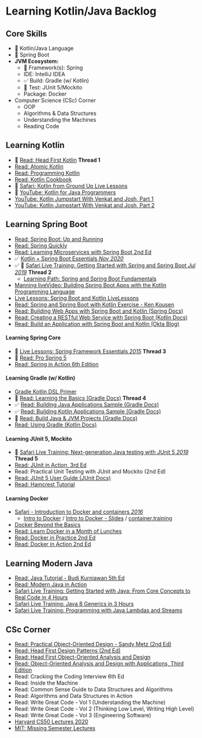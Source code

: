 # Learning Kotlin/Java Backlog

## Core Skills
- 🚧 Kotlin/Java Language
- 🚧 Spring Boot
- **JVM Ecosystem:**
  - 🚧 Framework(s): Spring
  - IDE: IntelliJ IDEA
  - ✅ Build: Gradle (w/ Kotlin)
  - 🚧 Test: JUnit 5/Mockito
  - Package: Docker
- Computer Science (CSc) Corner
  - OOP
  - Algorithms & Data Structures
  - Understanding the Machines
  - Reading Code

## Learning Kotlin

- 🚧 [Read: Head First Kotlin](https://learning.oreilly.com/library/view/head-first-kotlin/9781491996683/) **Thread 1**
- [Read: Atomic Kotlin](https://www.atomickotlin.com/atomickotlin/)
- [Read: Programming Kotlin](https://learning.oreilly.com/library/view/programming-kotlin/9781680507287/f_0004.xhtml)
- [Read: Kotlin Cookbook](https://learning.oreilly.com/library/view/kotlin-cookbook/9781492046660/)
- 🚧 [Safari: Kotlin from Ground Up Live Lessons](https://learning.oreilly.com/videos/kotlin-from-the/9780135263631/)
- 🚧 [YouTube: Kotlin for Java Programmers](https://www.youtube.com/watch?v=fsNhjYgXxlg)
- [YouTube: Kotlin Jumpstart With Venkat and Josh, Part 1](https://vimeo.com/334594419)
- [YouTube: Kotlin Jumpstart With Venkat and Josh, Part 2](https://vimeo.com/334638403)

## Learning Spring Boot

- [Read: Spring Boot: Up and Running](https://learning.oreilly.com/library/view/spring-boot-up/9781492076971/)
- [Read: Spring Quickly](https://www.manning.com/books/spring-quickly?query=spring)
- [Read: Learning Microservices with Spring Boot 2nd Ed](https://github.com/Apress/learn-microservices-spring-boot-2e)
- ✅ [Kotlin + Spring Boot Essentials *Nov 2020*](https://learning.oreilly.com/live-training/courses/kotlin-spring-boot-essentials/0636920463443/)
- ✅ 🚧 [Safari Live Training: Getting Started with Spring and Spring Boot *Jul 2019*](https://learning.oreilly.com/live-training/courses/getting-started-with-spring-and-spring-boot/0636920277156/) **Thread 2**
  + [Learning Path: Spring and Spring Boot Fundamentals](https://learning.oreilly.com/learning-paths/learning-path-spring/9781492055334/)
- [Manning liveVideo: Building Spring Boot Apps with the Kotlin Programming Language](https://livevideo.manning.com/module/81_1_1/building-spring-boot-applications-with-the-kotlin-programming-language/introduction/introduction?)
- [Live Lessons: Spring Boot and Kotlin LiveLessons](https://learning.oreilly.com/videos/spring-boot-and/9780136836377/)
- [Read: Spring and Spring Boot with Kotlin Exercise - Ken Kousen](http://www.kousenit.com/springbootkotlin/)
- [Read: Building Web Apps with Spring Boot and Kotlin (Spring Docs)](https://spring.io/guides/tutorials/spring-boot-kotlin/)
- [Read: Creating a RESTful Web Service with Spring Boot (Kotlin Docs)](https://kotlinlang.org/docs/tutorials/spring-boot-restful.html)
- [Read: Build an Application with Spring Boot and Kotlin (Okta Blog)](https://developer.okta.com/blog/2019/09/17/build-a-spring-boot-kotlin-app)

#### Learning Spring Core

- 🚧 [Live Lessons: Spring Framework Essentials *2015*](https://learning.oreilly.com/videos/spring-framework-essentials/9781491942680) **Thread 3**
- 🚧 [Read: Pro Spring 5](https://learning.oreilly.com/library/view/pro-spring-5/9781484228081/A315511_5_En_1_Chapter.html)
- [Read: Spring in Action 6th Edition](https://livebook.manning.com/book/spring-in-action-sixth-edition?origin=dashboard)

#### Learning Gradle (w/ Kotlin)

- [Gradle Kotlin DSL Primer](https://docs.gradle.org/current/userguide/kotlin_dsl.html)
- 🚧 [Read: Learning the Basics (Gradle Docs)](https://docs.gradle.org/current/userguide/tutorial_using_tasks.html) **Thread 4**
- ✅ [Read: Building Java Applications Sample (Gradle Docs)](https://docs.gradle.org/current/samples/sample_building_java_applications.html)
- ✅ [Read: Building Kotlin Applications Sample (Gradle Docs)](https://docs.gradle.org/current/samples/sample_building_kotlin_applications.html)
- 🚧 [Read: Build Java & JVM Projects (Gradle Docs)](https://docs.gradle.org/6.7.1/userguide/building_java_projects.html)
- [Read: Using Gradle (Kotlin Docs)](https://kotlinlang.org/docs/reference/using-gradle.html)

#### Learning JUnit 5, Mockito

- 🚧 [Safari Live Training: Next-generation Java testing with JUnit 5 *2019*](https://learning.oreilly.com/live-training/courses/next-generation-java-testing-with-junit-5/0636920277316/) **Thread 5**
- [Read: JUnit in Action, 3rd Ed](https://livebook.manning.com/book/junit-in-action-third-edition/welcome/v-6/)
- Read: Practical Unit Testing with JUnit and Mockito (2nd Ed)
- [Read: JUnit 5 User Guide (JUnit Docs)](https://junit.org/junit5/docs/current/user-guide/#writing-tests)
- [Read: Hamcrest Tutorial](http://hamcrest.org/JavaHamcrest/tutorial)

#### Learning Docker
- [Safari - Introduction to Docker and containers *2016*](https://learning.oreilly.com/videos/the-docker-video/9781491968246/9781491968246-video248904)
  + [Intro to Docker](https://www.youtube.com/playlist?list=PLBAFXs0YjviLgqTum8MkspG_8VzGl6C07) / [Intro to Docker - Slides](https://qconsf2017intro.container.training/#1) / [container.training](https://container.training/)
- [Docker Beyond the Basics](https://learning.oreilly.com/live-training/courses/docker-beyond-the-basics-ci-cd/0636920344759/)
- [Read: Learn Docker in a Month of Lunches](https://learning.oreilly.com/library/view/learn-docker-in/9781617297052/)
- [Read: Docker in Practice 2nd Ed](https://learning.oreilly.com/library/view/docker-in-practice/9781617294808/)
- [Read: Docker in Action 2nd Ed](https://learning.oreilly.com/library/view/docker-in-action/9781617294761/)

## Learning Modern Java
- [Read: Java Tutorial - Budi Kurniawan 5th Ed](https://brainysoftware.com/book/9781771970365)
- [Read: Modern Java in Action](https://learning.oreilly.com/library/view/modern-java-in/9781617293566/)
- [Safari Live Training: Getting Started with Java: From Core Concepts to Real Code in 4 Hours](https://learning.oreilly.com/live-training/courses/getting-started-with-java-from-core-concepts-to-real-code-in-4-hours/0636920318637/)
- [Safari Live Training: Java 8 Generics in 3 Hours](https://learning.oreilly.com/live-training/courses/java-8-generics-in-3-hours/0636920306481/)
- [Safari Live Training: Programming with Java Lambdas and Streams](https://learning.oreilly.com/live-training/courses/programming-with-java-lambdas-and-streams/0636920335337/)

## CSc Corner
- [Read: Practical Object-Oriented Design - Sandy Metz (2nd Ed)](https://learning.oreilly.com/library/view/practical-object-oriented-design/9780134445588/)
- [Read: Head First Design Patterns (2nd Ed)](https://learning.oreilly.com/library/view/head-first-design/9781492077992/)
- [Read: Head First Object-Oriented Analysis and Design](https://learning.oreilly.com/library/view/head-first-object-oriented/0596008678/)
- [Read: Object-Oriented Analysis and Design with Applications, Third Edition](https://learning.oreilly.com/library/view/object-oriented-analysis-and/9780201895513/)
- Read: Cracking the Coding Interview 6th Ed
- Read: Inside the Machine
- Read: Common Sense Guide to Data Structures and Algorithms
- Read: Algorithms and Data Structures in Action
- Read: Write Great Code - Vol 1 (Understanding the Machine)
- Read: Write Great Code - Vol 2 (Thinking Low Level, Writing High Level)
- Read: Write Great Code - Vol 3 (Engineering Software)
- [Harvard CS50 Lectures 2020](https://www.youtube.com/playlist?list=PLhQjrBD2T382AvyLN85USYYc2IapRptWI)
- [MIT: Missing Semester Lectures](https://missing.csail.mit.edu/2020/)